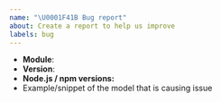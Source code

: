 ```yaml
---
name: "\U0001F41B Bug report"
about: Create a report to help us improve
labels: bug
---
```


<!--
Thank you for reporting a possible bug in Graphback

Please fill in as much of the template below as you can.

Module: if known, please specify the affected module name. (examples: graphback-runtime-knex, graphback-runtime-mongodb, graphql-migrations etc)
Version: version of the affected module


If possible, please provide code that demonstrates the problem, keeping it as
simple and free of external dependencies as you can.
-->

* **Module**:
* **Version**:
* **Node.js / npm versions:**
* Example/snippet of the model that is causing issue

<!-- Please provide more details and steps to reproduce the issue below this comment. -->
